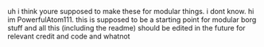 uh i think youre supposed to make these for modular things. i dont know. hi im PowerfulAtom111.
this is supposed to be a starting point for modular borg stuff and all this (including the readme) should be edited in the future for relevant credit and code and whatnot